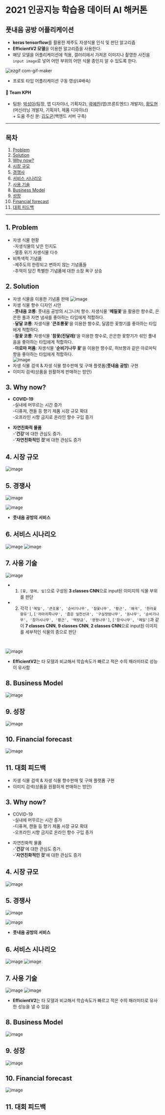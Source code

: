  # 2021 인공지능 학습용 데이터 AI 해커톤
 ## 풋내음 공방 어플리케이션
- **keras tensorflow**를 활용한 제주도 자생식물 인식 및 판단 알고리즘    
- **EfficientV2 모델**을 이용한 알고리즘을 사용한다. 
- 해당 모델을 어플리케이션에 적용, 갤러리에서 가져온 이미지나 촬영한 사진을 `input image`로 넣어 어떤 부위의 어떤 식물 종인지 알 수 있도록 한다. 

![ezgif com-gif-maker](https://user-images.githubusercontent.com/81740134/150679385-a0a86a08-e9c2-4a5e-a2f3-2715a65b770a.gif)

- 프로토 타입 어플리케이션 구동 영상(4배속)

#### 💜 Team KPH
- 팀원: [박성아](https://github.com/seonga76)(팀장, 앱 디자이너, 기획자2), [곽예진](https://github.com/Kwakyejin)(앱(프론트엔드) 개발자), [황도현](https://github.com/HwangDoHyun28)(머신러닝 개발자, 기획자1, 제품 디자이너) <br>+ 도움 주신 분: [김도균](https://github.com/jasper200207)(백엔드 서버 구축)
--------------
## 목차
1. [Problem](#1-Problem)
2. [Solution](#2-Solution)
3. [Why now?](#3-Why-now?)
4. [시장 규모](#4-시장-규모) 
5. [경쟁사](#5-경쟁사)
6. [서비스 시나리오](#6-서비스-시나리오)
7. [사용 기술](#7-사용-기술)
8. [Business Model](#8-Business-Model)
9. [성장](#9-성장)
10. [Financial forecast](#10-Financial-forecast)
11. [대회 피드백](#11-대회-피드백)

-------------------------

## 1. Problem
- 자생 식물 현황<br>
-자생식물의 낮은 인지도<br>
-멸종 위기 자생식물 다수<br>
- 비특색적 기념품<br>
-제주도의 한정되고 변하지 않는 기념품들<br>
-추억이 담긴 특별한 기념품에 대한 소장 욕구 상승<br>


## 2. Solution
- 자생 식물을 이용한 기념품 판매
![image](https://user-images.githubusercontent.com/81740134/150684059-d0e6d5f0-e368-41e2-a7c8-e9df30a8e7c9.png)
- 자생 식물 향수 디자인 시안<br>
-**풋내음 코롱**: 풋내음 공방의 시그니처 향수. 자생식물 '**메밀꽃**'을 활용한 향수로, 은은한 풀과 자연 냄새를 좋아하는 타입에게 적합하다.<br>
-**달달 코롱**: 자생식물 '**큰조롱꽃**'을 이용한 향수로, 달콤한 꽃향기를 좋아하는 타입에게 적합하다.<br>
-**참꽃 코롱**: 자생식물 '**참꽃(진달래)**'을 이용한 향수로, 은은한 꽃향기가 섞인 풀내음을 좋아하는 타입에게 적합하다.<br>
-**아로마 퍼퓸**: 자생식물 '**순비기나무 꽃**'을 이용한 향수로, 허브향과 같은 아로마틱향을 좋아하는 타입에게 적합하다.<br>
![image](https://user-images.githubusercontent.com/81740134/150684524-8ade25d8-0887-445b-9851-a97ca402453f.png)
- 자생 식물 검색 & 자생 식물 향수판매 및 구매 플랫폼(**풋내음 공방**) 구현
- 이미지 검색(상품을 원활하게 판매하는 방안)


## 3. Why now?
- **COVID-19**<br>
-실내에 머무르는 시간 증가<br>
-디퓨져, 캔들 등 향기 제품 시장 규모 확대<br>
-오프라인 시향 금지로 온라인 향수 구입 증가<br>

- **자연친화적 물품**<br>
-'**건강**'에 대한 관심도 증가.<br>
-'**자연친화적인 것**'에 대한 관심도 증가<br>


## 4. 시장 규모
![image](https://user-images.githubusercontent.com/81740134/150682620-a0e547f9-b062-4f24-a01e-fc3edd919fa5.png)


## 5. 경쟁사
![image](https://user-images.githubusercontent.com/81740134/150682792-bc415af3-11a9-45d5-95b6-deb058b6707d.png)

![image](https://user-images.githubusercontent.com/81740134/150682841-179f2eab-ed5b-47b4-a721-1093501aadfd.png)
- **풋내음 공방의 서비스**


## 6. 서비스 시나리오
![image](https://user-images.githubusercontent.com/81740134/150682983-73bb7b17-ae6a-485d-898c-374b6012ceda.png)
![image](https://user-images.githubusercontent.com/81740134/150683069-2f785635-d950-42ed-abfe-5bc1e5685278.png)


## 7. 사용 기술
![image](https://user-images.githubusercontent.com/81740134/150683154-e1195ff5-1d15-4e30-9292-54db408fe51c.png)
- 1. `[꽃, 열매, 잎]`으로 구성된 **3 classes CNN**으로 input된 이미지의 식물 부위를 판단
- 2. 각각 `['메밀', '큰조롱', '순비기나무', '참꽃나무', '황근', '해국', '한라꽃향유']`, `['까마귀쪽나무', '좁은 잎천선과', '구실잣밤나무', '돈나무', '순비기나무', '참가시나무', '황근', '백량금', '꽝꽝나무']`, `['참식나무', '메밀']`과 같이 **7 classes CNN**, **9 classes CNN**, **2 classes CNN**으로 input된 이미지를 세부적인 식물의 종으로 판단<br> 
<br>

![image](https://user-images.githubusercontent.com/81740134/150683234-adbffa05-701a-4118-a864-f6534ff306ec.png)<br>

- **EfficientV2**는 타 모델과 비교해서 학습속도가 빠르고 적은 수의 패러미터로 성능이 유사함


## 8. Business Model
![image](https://user-images.githubusercontent.com/81740134/150683325-048c6d49-069e-43e0-8b9e-a01533642c3e.png)

## 9. 성장
![image](https://user-images.githubusercontent.com/81740134/150683509-25c8255b-1c2b-479a-9c38-e267629a69ad.png)


## 10. Financial forecast
![image](https://user-images.githubusercontent.com/81740134/150683564-51f6f013-b238-4778-9859-73e3024487e1.png)


## 11. 대회 피드백
- 자생 식물 검색 & 자생 식물 향수판매 및 구매 플랫폼 구현
- 이미지 검색(상품을 원활하게 판매하는 방안)


## 3. Why now?
- COVID-19<br>
-실내에 머무르는 시간 증가<br>
-디퓨져, 캔들 등 향기 제품 시장 규모 확대<br>
-오프라인 시향 금지로 온라인 향수 구입 증가<br>

- 자연친화적 물품<br>
-'**건강**'에 대한 관심도 증가.<br>
-'**자연친화적인 것**'에 대한 관심도 증가<br>


## 4. 시장 규모
![image](https://user-images.githubusercontent.com/81740134/150682620-a0e547f9-b062-4f24-a01e-fc3edd919fa5.png)


## 5. 경쟁사
![image](https://user-images.githubusercontent.com/81740134/150682792-bc415af3-11a9-45d5-95b6-deb058b6707d.png)

![image](https://user-images.githubusercontent.com/81740134/150682841-179f2eab-ed5b-47b4-a721-1093501aadfd.png)
- **풋내음 공방의 서비스**


## 6. 서비스 시나리오
![image](https://user-images.githubusercontent.com/81740134/150682983-73bb7b17-ae6a-485d-898c-374b6012ceda.png)
![image](https://user-images.githubusercontent.com/81740134/150683069-2f785635-d950-42ed-abfe-5bc1e5685278.png)


## 7. 사용 기술
![image](https://user-images.githubusercontent.com/81740134/150683154-e1195ff5-1d15-4e30-9292-54db408fe51c.png)
![image](https://user-images.githubusercontent.com/81740134/150683234-adbffa05-701a-4118-a864-f6534ff306ec.png)
- **EfficientV2**는 타 모델과 비교해서 학습속도가 빠르고 적은 수의 패러미터로 유사한 성능을 낼 수 있음


## 8. Business Model
![image](https://user-images.githubusercontent.com/81740134/150683325-048c6d49-069e-43e0-8b9e-a01533642c3e.png)

## 9. 성장
![image](https://user-images.githubusercontent.com/81740134/150683509-25c8255b-1c2b-479a-9c38-e267629a69ad.png)


## 10. Financial forecast
![image](https://user-images.githubusercontent.com/81740134/150683564-51f6f013-b238-4778-9859-73e3024487e1.png)


## 11. 대회 피드백
